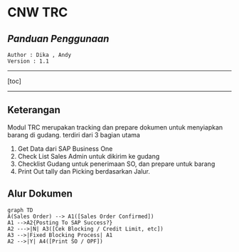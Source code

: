 # **CNW TRC**

## *Panduan Penggunaan*  

	Author : Dika , Andy
	Version : 1.1

----

[toc]  


----

## Keterangan

Modul TRC merupakan tracking dan prepare dokumen untuk menyiapkan barang di gudang. terdiri dari 3 bagian utama
1. Get Data dari SAP Business One
2. Check List Sales Admin untuk dikirim ke gudang
3. Checklist Gudang untuk penerimaan SO, dan prepare untuk barang
4. Print Out tally dan Picking berdasarkan Jalur.


## Alur Dokumen

```mermaid
graph TD
A(Sales Order) --> A1([Sales Order Confirmed])
A1 -->A2{Posting To SAP Success?}
A2 --->|N| A3([Cek Blocking / Credit Limit, etc])
A3 -->|Fixed Blocking Process| A1
A2 -->|Y| A4([Print SO / OPF])


```


<!--stackedit_data:
eyJoaXN0b3J5IjpbLTE3OTAwNTEwMTcsMTYyNDkyODcxMSwtMT
U4OTM1MzU3Myw5NzEyNzg2NzFdfQ==
-->
